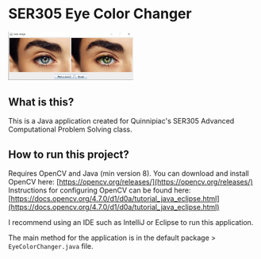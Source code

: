 # SER305 Eye Color Changer
<img src="https://github.com/eecruz/eye-color-changer/blob/master/eye_color_change_demo.JPG" width=50% height=50%>

## What is this?
This is a Java application created for Quinnipiac's SER305 Advanced Computational Problem Solving class.

## How to run this project?
Requires OpenCV and Java (min version 8).
You can download and install OpenCV here: [https://opencv.org/releases/](https://opencv.org/releases/)
Instructions for configuring OpenCV can be found here: [https://docs.opencv.org/4.7.0/d1/d0a/tutorial_java_eclipse.html](https://docs.opencv.org/4.7.0/d1/d0a/tutorial_java_eclipse.html)

I recommend using an IDE such as IntelliJ or Eclipse to run this application.

The main method for the application is in the default package > `EyeColorChanger.java` file.<br>
